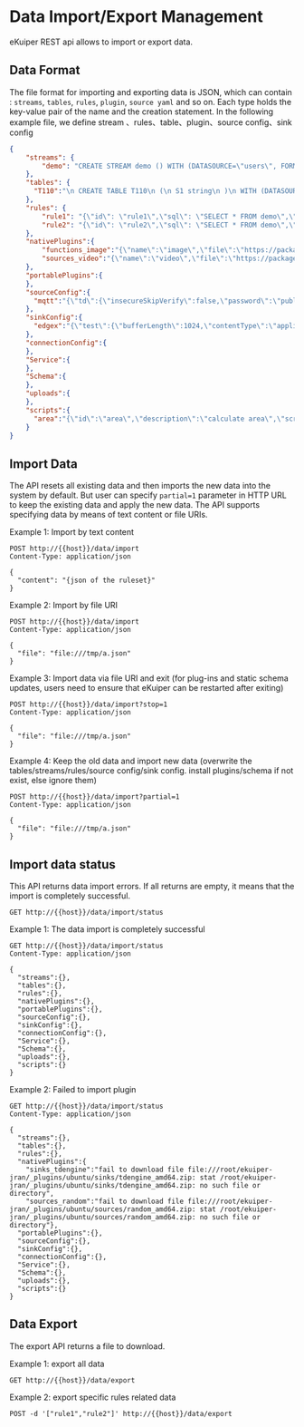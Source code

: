 # Data Import/Export Management

eKuiper REST api allows to import or export data.

## Data Format

The file format for importing and exporting data is JSON, which can contain : `streams`, `tables`, `rules`, `plugin`, `source yaml` and so on. Each type holds the key-value pair of the name and the creation statement. In the following example file, we define stream 、rules、table、plugin、source config、sink config

```json
{
    "streams": {
        "demo": "CREATE STREAM demo () WITH (DATASOURCE=\"users\", FORMAT=\"JSON\")"
    },
    "tables": {
      "T110":"\n CREATE TABLE T110\n (\n S1 string\n )\n WITH (DATASOURCE=\"test.json\", FORMAT=\"json\", TYPE=\"file\", KIND=\"scan\", );\n "
    },
    "rules": {
        "rule1": "{\"id\": \"rule1\",\"sql\": \"SELECT * FROM demo\",\"actions\": [{\"log\": {}}]}",
        "rule2": "{\"id\": \"rule2\",\"sql\": \"SELECT * FROM demo\",\"actions\": [{  \"log\": {}}]}"
    },
    "nativePlugins":{
        "functions_image":"{\"name\":\"image\",\"file\":\"https://packages.emqx.net/kuiper-plugins/1.8.1/debian/functions/image_amd64.zip\",\"shellParas\":[]}",
        "sources_video":"{\"name\":\"video\",\"file\":\"https://packages.emqx.net/kuiper-plugins/1.8.1/debian/sources/video_amd64.zip\",\"shellParas\":[]}"
    },
    "portablePlugins":{
    },
    "sourceConfig":{
      "mqtt":"{\"td\":{\"insecureSkipVerify\":false,\"password\":\"public\",\"protocolVersion\":\"3.1.1\",\"qos\":1,\"server\":\"tcp://broker.emqx.io:1883\",\"username\":\"admin\"},\"test\":{\"insecureSkipVerify\":false,\"password\":\"public\",\"protocolVersion\":\"3.1.1\",\"qos\":1,\"server\":\"tcp://127.0.0.1:1883\",\"username\":\"admin\"}}"
    },
    "sinkConfig":{
      "edgex":"{\"test\":{\"bufferLength\":1024,\"contentType\":\"application/json\",\"enableCache\":false,\"format\":\"json\",\"messageType\":\"event\",\"omitIfEmpty\":false,\"port\":6379,\"protocol\":\"redis\",\"sendSingle\":true,\"server\":\"localhost\",\"topic\":\"application\",\"type\":\"redis\"}}"
    },
    "connectionConfig":{
    },
    "Service":{
    },
    "Schema":{
    },
    "uploads":{
    },
    "scripts":{
      "area":"{\"id\":\"area\",\"description\":\"calculate area\",\"script\":\"function area(x, y) { return x * y; }\",\"isAgg\":false}"
    }
}
```

## Import Data

The API resets all existing data and then imports the new data into the system by default. But user can specify ``partial=1`` parameter in HTTP URL to keep the existing data and apply the new data.
The API supports specifying data by means of text content or file URIs.

Example 1: Import by text content

```shell
POST http://{{host}}/data/import
Content-Type: application/json

{
  "content": "{json of the ruleset}"
}
```

Example 2: Import by file URI

```shell
POST http://{{host}}/data/import
Content-Type: application/json

{
  "file": "file:///tmp/a.json"
}
```

Example 3: Import data via file URI and exit (for plug-ins and static schema updates, users need to ensure that eKuiper can be restarted after exiting)

```shell
POST http://{{host}}/data/import?stop=1
Content-Type: application/json

{
  "file": "file:///tmp/a.json"
}
```

Example 4: Keep the old data and import new data (overwrite the tables/streams/rules/source config/sink config. install plugins/schema if not exist, else ignore them)

```shell
POST http://{{host}}/data/import?partial=1
Content-Type: application/json

{
  "file": "file:///tmp/a.json"
}
```

## Import data status

This API returns data import errors. If all returns are empty, it means that the import is completely successful.

```shell
GET http://{{host}}/data/import/status
```

Example 1: The data import is completely successful

```shell
GET http://{{host}}/data/import/status
Content-Type: application/json

{
  "streams":{},
  "tables":{},
  "rules":{},
  "nativePlugins":{},
  "portablePlugins":{},
  "sourceConfig":{},
  "sinkConfig":{},
  "connectionConfig":{},
  "Service":{},
  "Schema":{},
  "uploads":{},
  "scripts":{}
}

```

Example 2: Failed to import plugin

```shell
GET http://{{host}}/data/import/status
Content-Type: application/json

{
  "streams":{},
  "tables":{},
  "rules":{},
  "nativePlugins":{  
    "sinks_tdengine":"fail to download file file:///root/ekuiper-jran/_plugins/ubuntu/sinks/tdengine_amd64.zip: stat /root/ekuiper-jran/_plugins/ubuntu/sinks/tdengine_amd64.zip: no such file or directory",
    "sources_random":"fail to download file file:///root/ekuiper-jran/_plugins/ubuntu/sources/random_amd64.zip: stat /root/ekuiper-jran/_plugins/ubuntu/sources/random_amd64.zip: no such file or directory"},
  "portablePlugins":{},
  "sourceConfig":{},
  "sinkConfig":{},
  "connectionConfig":{},
  "Service":{},
  "Schema":{},
  "uploads":{},
  "scripts":{}
}
```

## Data Export

The export API returns a file to download.

Example 1: export all data

```shell
GET http://{{host}}/data/export
```

Example 2: export specific rules related data

```shell
POST -d '["rule1","rule2"]' http://{{host}}/data/export
```
